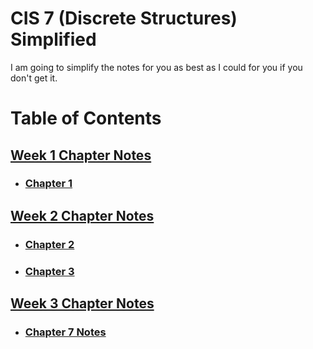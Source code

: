 # CIS 7 (Discrete Structures) Simplified
I am going to simplify the notes for you as best as I could for you if you don't get it.

# Table of Contents

## [Week 1 Chapter Notes](Week%201%20-%20Unit%201%20-%20Number%20Representations)
- ### [Chapter 1](Week%201%20-%20Unit%201%20-%20Number%20Representations/Chapter%201%20Notes.md)
## [Week 2 Chapter Notes](Week%202%20-%20Unit%202%20-%20Logic%20and%20Truth%20Table)
- ### [Chapter 2](Week%202%20-%20Unit%202%20-%20Logic%20and%20Truth%20Table/Chapter%202%20Notes.md)
- ### [Chapter 3](Week%202%20-%20Unit%202%20-%20Logic%20and%20Truth%20Table/Chapter%203%20Notes.md)

## [Week 3 Chapter Notes](Week%203%20-%20Unit%203%20-%20Sets)
- ### [Chapter 7 Notes](Week%203%20-%20Unit%203%20-%20Sets/Chapter%207%20Notes.md)